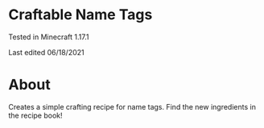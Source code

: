 # Craftable Name Tags

Tested in Minecraft 1.17.1

Last edited 06/18/2021

# About

Creates a simple crafting recipe for name tags.  Find the new ingredients in the recipe book!
